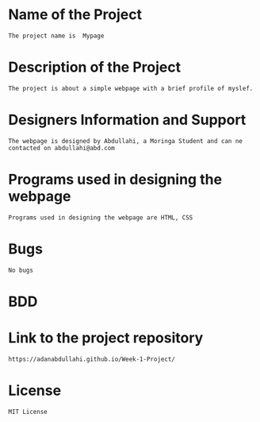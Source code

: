 # Name of the Project   
    The project name is  Mypage

# Description of the Project 
    The project is about a simple webpage with a brief profile of myslef. 

# Designers Information and Support 
    The webpage is designed by Abdullahi, a Moringa Student and can ne contacted on abdullahi@abd.com

# Programs used in designing the webpage 
    Programs used in designing the webpage are HTML, CSS 

# Bugs 
    No bugs 

# BDD
 
# Link to the project repository 
    https://adanabdullahi.github.io/Week-1-Project/

# License 
    MIT License

